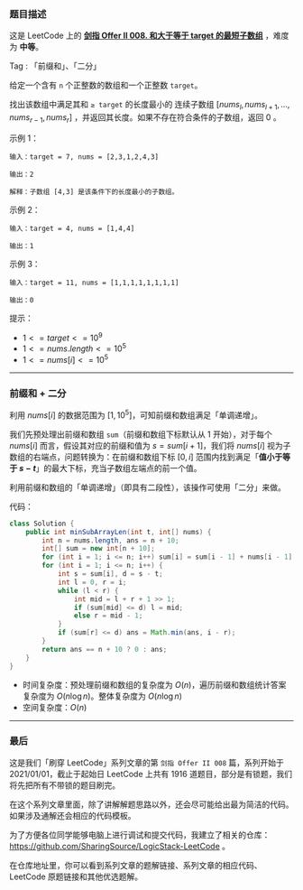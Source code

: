 ### 题目描述

这是 LeetCode 上的 **[剑指 Offer II 008. 和大于等于 target 的最短子数组](https://leetcode.cn/problems/2VG8Kg/solution/by-ac_oier-vw5r/)** ，难度为 **中等**。

Tag : 「前缀和」、「二分」



给定一个含有 `n` 个正整数的数组和一个正整数 `target`。

找出该数组中满足其和 `≥ target` 的长度最小的 连续子数组 $[nums_{l}, nums_{l+1}, ..., nums_{r-1}, nums_{r}]$ ，并返回其长度。如果不存在符合条件的子数组，返回 $0$ 。

示例 1：
```
输入：target = 7, nums = [2,3,1,2,4,3]

输出：2

解释：子数组 [4,3] 是该条件下的长度最小的子数组。
```
示例 2：
```
输入：target = 4, nums = [1,4,4]

输出：1
```
示例 3：
```
输入：target = 11, nums = [1,1,1,1,1,1,1,1]

输出：0
```

提示：
* $1 <= target <= 10^9$
* $1 <= nums.length <= 10^5$
* $1 <= nums[i] <= 10^5$

---

### 前缀和 + 二分

利用 $nums[i]$ 的数据范围为 $[1, 10^5]$，可知前缀和数组满足「单调递增」。

我们先预处理出前缀和数组 `sum`（前缀和数组下标默认从 $1$ 开始），对于每个 $nums[i]$ 而言，假设其对应的前缀和值为 $s = sum[i + 1]$，我们将 $nums[i]$ 视为子数组的右端点，问题转换为：在前缀和数组下标 $[0, i]$ 范围内找到满足「**值小于等于 $s - t$**」的最大下标，充当子数组左端点的前一个值。

利用前缀和数组的「单调递增」（即具有二段性），该操作可使用「二分」来做。

代码：
```Java
class Solution {
    public int minSubArrayLen(int t, int[] nums) {
        int n = nums.length, ans = n + 10;
        int[] sum = new int[n + 10];
        for (int i = 1; i <= n; i++) sum[i] = sum[i - 1] + nums[i - 1];
        for (int i = 1; i <= n; i++) {
            int s = sum[i], d = s - t;
            int l = 0, r = i;
            while (l < r) {
                int mid = l + r + 1 >> 1;
                if (sum[mid] <= d) l = mid;
                else r = mid - 1;
            }
            if (sum[r] <= d) ans = Math.min(ans, i - r);
        }
        return ans == n + 10 ? 0 : ans;
    }
}
```
* 时间复杂度：预处理前缀和数组的复杂度为 $O(n)$，遍历前缀和数组统计答案复杂度为 $O(n\log{n})$。整体复杂度为 $O(n\log{n})$
* 空间复杂度：$O(n)$

---

### 最后

这是我们「刷穿 LeetCode」系列文章的第 `剑指 Offer II 008` 篇，系列开始于 2021/01/01，截止于起始日 LeetCode 上共有 1916 道题目，部分是有锁题，我们将先把所有不带锁的题目刷完。

在这个系列文章里面，除了讲解解题思路以外，还会尽可能给出最为简洁的代码。如果涉及通解还会相应的代码模板。

为了方便各位同学能够电脑上进行调试和提交代码，我建立了相关的仓库：https://github.com/SharingSource/LogicStack-LeetCode 。

在仓库地址里，你可以看到系列文章的题解链接、系列文章的相应代码、LeetCode 原题链接和其他优选题解。

